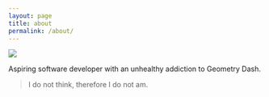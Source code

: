 ```yaml
---
layout: page
title: about
permalink: /about/
---
```


![](https://github.com/jbritain.png)

Aspiring software developer with an unhealthy addiction to Geometry Dash.

> I do not think, therefore I do not am.

